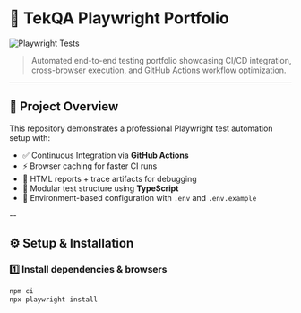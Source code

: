 # 🧪 TekQA Playwright Portfolio  
![Playwright Tests](https://github.com/rmgoede/tekqa-playwright-portfolio/actions/workflows/playwright.yml/badge.svg)

> Automated end-to-end testing portfolio showcasing CI/CD integration, cross-browser execution, and GitHub Actions workflow optimization.

---

## 🚀 Project Overview
This repository demonstrates a professional Playwright test automation setup with:

- ✅ Continuous Integration via **GitHub Actions**
- ⚡ Browser caching for faster CI runs
- 🧭 HTML reports + trace artifacts for debugging
- 🧩 Modular test structure using **TypeScript**
- 🔐 Environment-based configuration with `.env` and `.env.example`

--

## ⚙️ Setup & Installation

### 1️⃣ Install dependencies & browsers
```bash
npm ci
npx playwright install
